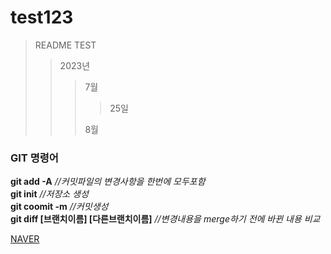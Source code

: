 # test123

> README TEST
> > 2023년
> > > 7월
> > > > 25일
> > >
> > > 8월

### **GIT 명령어**  
**git add -A** _//커밋파일의 변경사항을 한번에 모두포함_  
**git init**  _//저장소 생성_  
**git coomit -m**  _//커밋생성_  
**git diff [브랜치이름] [다른브랜치이름]** _//변경내용을 merge하기 전에 바뀐 내용 비교_

[NAVER](https://naver.com "네이버")